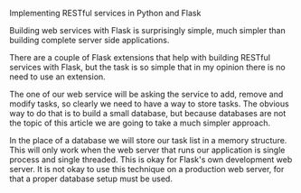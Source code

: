 Implementing RESTful services in Python and Flask

Building web services with Flask is surprisingly simple, much simpler than building complete server side applications.

There are a couple of Flask extensions that help with building RESTful services with Flask, but the task is so simple that in my opinion there is no need to use an extension.

The one of our web service will be asking the service to add, remove and modify tasks, so clearly we need to have a way to store tasks. The obvious way to do that is to build a small database, but because databases are not the topic of this article we are going to take a much simpler approach.

In the place of a database we will store our task list in a memory structure. This will only work when the web server that runs our application is single process and single threaded. This is okay for Flask's own development web server. It is not okay to use this technique on a production web server, for that a proper database setup must be used.

